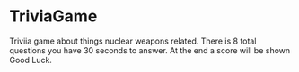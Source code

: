 # TriviaGame

Triviia game about things nuclear weapons related.
There is 8 total questions you have 30 seconds to answer.
At the end a score will be shown
Good Luck.
